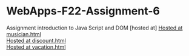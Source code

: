 # WebApps-F22-Assignment-6
Assignment introduction to Java Script and DOM
[hosted at]
[Hosted at musician.html](https://44-563-web-apps-f22.github.io/44563-webapps-assignment-6-SusmithaMuppalla/musician.html)
<br>
[Hosted at discount.html]( https://44-563-web-apps-f22.github.io/44563-webapps-assignment-6-SusmithaMuppalla/discount.html)
<br>
[Hosted at vacation.html]( https://44-563-web-apps-f22.github.io/44563-webapps-assignment-6-SusmithaMuppalla/vacation.html)